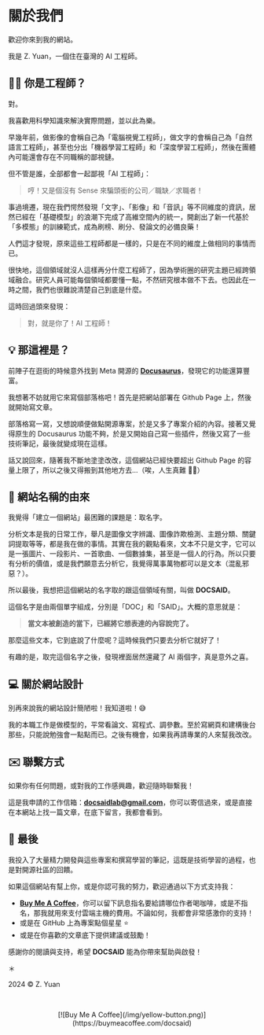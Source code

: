# 關於我們

歡迎你來到我的網站。

我是 Z. Yuan，一個住在臺灣的 AI 工程師。

## 👨‍💻 你是工程師？

對。

我喜歡用科學知識來解決實際問題，並以此為樂。

早幾年前，做影像的會稱自己為「電腦視覺工程師」，做文字的會稱自己為「自然語言工程師」，甚至也分出「機器學習工程師」和「深度學習工程師」，然後在團體內可能還會存在不同職稱的鄙視鏈。

但不管是誰，全部都會一起鄙視「AI 工程師」：

> 哼！又是個沒有 Sense 來騙頭銜的公司／職缺／求職者！

事過境遷，現在我們愕然發現「文字」、「影像」和「音訊」等不同維度的資訊，居然已經在「基礎模型」的浪潮下完成了高維空間內的統一，開創出了新一代基於「多模態」的訓練範式，成為刷榜、刷分、發論文的必備良藥！

人們這才發現，原來這些工程師都是一樣的，只是在不同的維度上做相同的事情而已。

很快地，這個領域就沒人這樣再分什麼工程師了，因為學術圈的研究主題已經跨領域融合。研究人員可能每個領域都要懂一點，不然研究根本做不下去。也因此在一時之間，我們也很難說清楚自己到底是什麼。

這時回過頭來發現：

> 對，就是你了！AI 工程師！

## 💡 那這裡是？

前陣子在逛街的時候意外找到 Meta 開源的 [**Docusaurus**](https://docusaurus.io/)，發現它的功能還算豐富。

我想著不妨就用它來寫個部落格吧！首先是把網站部署在 Github Page 上，然後就開始寫文章。

部落格寫一寫，又想說順便做點開源專案，於是又多了專案介紹的內容。接著又覺得原生的 Docusaurus 功能不夠，於是又開始自己寫一些插件，然後又寫了一些技術筆記，最後就變成現在這樣。

話又說回來，隨著我不斷地塗塗改改，這個網站已經快要超出 Github Page 的容量上限了，所以之後又得搬到其他地方去...（唉，人生真難 😮‍💨）

## 🚀 網站名稱的由來

我覺得「建立一個網站」最困難的課題是：取名字。

分析文本是我的日常工作，舉凡是圖像文字辨識、圖像詐欺檢測、主題分類、關鍵詞提取等等，都是我在做的事情。其實在我的觀點看來，文本不只是文字，它可以是一張圖片、一段影片、一首歌曲、一個數據集，甚至是一個人的行為。所以只要有分析的價值，或是我們願意去分析它，我覺得萬事萬物都可以是文本（混亂邪惡？）。

所以最後，我想把這個網站的名字取的跟這個領域有關，叫做 **DOCSAID**。

這個名字是由兩個單字組成，分別是「DOC」和「SAID」。大概的意思就是：

> **當文本被創造的當下，已經將它想表達的內容說完了。**

那麼這些文本，它到底說了什麼呢？這時候我們只要去分析它就好了！

有趣的是，取完這個名字之後，發現裡面居然還藏了 AI 兩個字，真是意外之喜。

## 💻 關於網站設計

別再來說我的網站設計簡陋啦！我知道啦！😅

我的本職工作是做模型的，平常看論文、寫程式、調參數。至於寫網頁和建構後台那些，只能說勉強會一點點而已。之後有機會，如果我再請專業的人來幫我改改。

## ✉️ 聯繫方式

如果你有任何問題，或對我的工作感興趣，歡迎隨時聯繫我！

這是我申請的工作信箱：**docsaidlab@gmail.com**，你可以寄信過來，或是直接在本網站上找一篇文章，在底下留言，我都會看到。

## 🍹 最後

我投入了大量精力開發與這些專案和撰寫學習的筆記，這既是技術學習的過程，也是對開源社區的回饋。

如果這個網站有幫上你，或是你認可我的努力，歡迎通過以下方式支持我：

- [**Buy Me A Coffee**](https://buymeacoffee.com/docsaid)，你可以留下訊息指名要給請哪位作者喝咖啡，或是不指名，那我就用來支付雲端主機的費用。不論如何，我都會非常感激你的支持！
- 或是在 GitHub 上為專案點個星星 ⭐️
- 或是在你喜歡的文章底下提供建議或鼓勵！

感謝你的閱讀與支持，希望 **DOCSAID** 能為你帶來幫助與啟發！

＊

2024 © Z. Yuan

<div align="center">
<br />
<figure style={{ width: "50%"}}>
[![Buy Me A Coffee](/img/yellow-button.png)](https://buymeacoffee.com/docsaid)
</figure>
<br />
</div>
